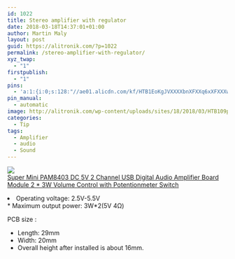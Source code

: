 ```yaml
---
id: 1022
title: Stereo amplifier with regulator
date: 2018-03-18T14:37:01+01:00
author: Martin Maly
layout: post
guid: https://alitronik.com/?p=1022
permalink: /stereo-amplifier-with-regulator/
xyz_twap:
  - "1"
firstpublish:
  - "1"
pins:
  - 'a:1:{i:0;s:128:"//ae01.alicdn.com/kf/HTB1EoKgJVXXXXbnXFXXq6xXFXXXw/-font-b-Super-b-font-font-b-Mini-b-font-font-b-PAM8403-b-font.jpg_220x220.jpg";}'
pin_manual:
  - automatic
image: http://alitronik.com/wp-content/uploads/sites/18/2018/03/HTB109pkSpXXXXXLXXXXq6xXFXXX4.jpg
categories:
  - Tip
tags:
  - Amplifier
  - audio
  - Sound
---
```

<a href="http://s.click.aliexpress.com/e/2zVVFAE" target="_parent"><img src="//ae01.alicdn.com/kf/HTB1EoKgJVXXXXbnXFXXq6xXFXXXw/-font-b-Super-b-font-font-b-Mini-b-font-font-b-PAM8403-b-font.jpg_220x220.jpg" /><span style="display: block;">Super Mini PAM8403 DC 5V 2 Channel USB Digital Audio Amplifier Board Module 2 * 3W Volume Control with Potentionmeter Switch</span></a>

<li data-spm-anchor-id="2114.10010108.1000023.i0.50e2443eLBFAcX">
  Operating voltage: 2.5V-5.5V
</li>
  * Maximum output power: 3W*2(5V 4Ω)

PCB size :

  * Length: 29mm
  * Width: 20mm
  * Overall height after installed is about 16mm.